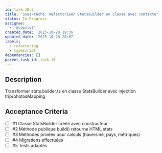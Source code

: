 ```yaml
---
id: task-18.5
title: 'Sous-tâche: Refactoriser StatsBuilder en classe avec contexte'
status: In Progress
assignee:
  - '@copilot'
created_date: '2025-10-28 19:36'
updated_date: '2025-10-28 20:07'
labels:
  - refactoring
  - typescript
dependencies: []
parent_task_id: task-18
---
```


## Description

<!-- SECTION:DESCRIPTION:BEGIN -->
Transformer stats.builder.ts en classe StatsBuilder avec injection trip/photosMapping
<!-- SECTION:DESCRIPTION:END -->

## Acceptance Criteria
<!-- AC:BEGIN -->
- [ ] #1 Classe StatsBuilder créée avec constructeur
- [ ] #2 Méthode publique build() retourne HTML stats
- [ ] #3 Méthodes privées pour calculs (haversine, pays, métriques)
- [ ] #4 Migrations effectuées
- [ ] #5 Tests adaptés
<!-- AC:END -->
